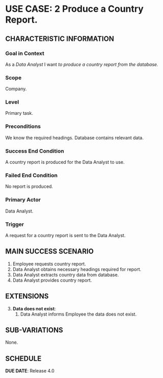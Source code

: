 # USE CASE: 2 Produce a Country Report.

## CHARACTERISTIC INFORMATION

### Goal in Context

As a *Data Analyst* I want *to produce a country report from the database.*

### Scope

Company.

### Level

Primary task.

### Preconditions

We know the required headings.  Database contains relevant data.

### Success End Condition

A country report is produced for the Data Analyst to use.

### Failed End Condition

No report is produced.

### Primary Actor

Data Analyst.

### Trigger

A request for a country report is sent to the Data Analyst.

## MAIN SUCCESS SCENARIO

1. Employee requests country report.
2. Data Analyst obtains necessary headings required for report.
3. Data Analyst extracts country data from database.
4. Data Analyst provides country report.

## EXTENSIONS

3. **Data does not exist**:
    1. Data Analyst informs Employee the data does not exist.

## SUB-VARIATIONS

None.

## SCHEDULE

**DUE DATE**: Release 4.0
